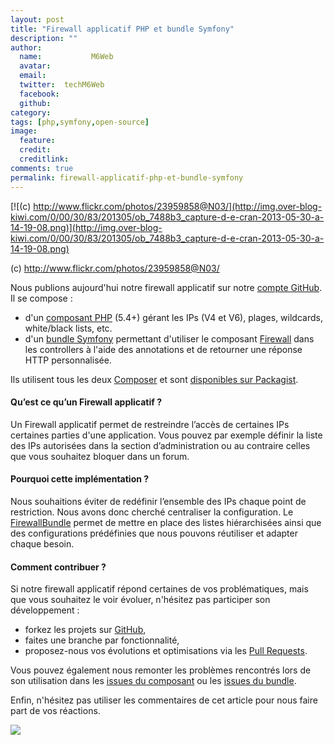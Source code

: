 ```yaml
---
layout: post
title: "Firewall applicatif PHP et bundle Symfony"
description: ""
author:
  name:           M6Web
  avatar:         
  email:          
  twitter:  techM6Web      
  facebook:       
  github:    
category: 
tags: [php,symfony,open-source]
image:
  feature: 
  credit: 
  creditlink: 
comments: true  
permalink: firewall-applicatif-php-et-bundle-symfony
---
```


[![(c) http://www.flickr.com/photos/23959858@N03/](http://img.over-blog-kiwi.com/0/00/30/83/201305/ob_7488b3_capture-d-e-cran-2013-05-30-a-14-19-08.png)](http://img.over-blog-kiwi.com/0/00/30/83/201305/ob_7488b3_capture-d-e-cran-2013-05-30-a-14-19-08.png)

(c) http://www.flickr.com/photos/23959858@N03/


Nous publions aujourd'hui notre firewall applicatif sur notre [compte GitHub](https://github.com/M6Web). Il se compose :

- d'un [composant PHP](https://github.com/M6Web/Firewall) (5.4+) gérant les IPs (V4 et V6), plages, wildcards, white/black lists, etc.
- d'un [bundle Symfony](https://github.com/M6Web/FirewallBundle) permettant d'utiliser le composant [Firewall](https://github.com/M6Web/Firewall) dans les controllers à l'aide des annotations et de retourner une réponse HTTP personnalisée.

Ils utilisent tous les deux [Composer](http://getcomposer.org/) et sont [disponibles sur Packagist](https://packagist.org/packages/m6web/).



#### Qu’est ce qu’un Firewall applicatif ?

Un Firewall applicatif permet de restreindre l’accès de certaines IPs certaines parties d'une application. Vous pouvez par exemple définir la liste des IPs autorisées dans la section d’administration ou au contraire celles que vous souhaitez bloquer dans un forum.



#### Pourquoi cette implémentation ?

Nous souhaitions éviter de redéfinir l’ensemble des IPs chaque point de restriction. Nous avons donc cherché centraliser la configuration. Le [FirewallBundle](https://github.com/M6Web/FirewallBundle) permet de mettre en place des listes hiérarchisées ainsi que des configurations prédéfinies que nous pouvons réutiliser et adapter chaque besoin.


#### Comment contribuer ?

Si notre firewall applicatif répond certaines de vos problématiques, mais que vous souhaitez le voir évoluer, n'hésitez pas participer son développement :

- forkez les projets sur [GitHub](https://github.com/m6web),
- faites une branche par fonctionnalité,
- proposez-nous vos évolutions et optimisations via les [Pull Requests](https://github.com/blog/712-pull-requests-2-0).

  
 Vous pouvez également nous remonter les problèmes rencontrés lors de son utilisation dans les [issues du composant](https://github.com/M6Web/Firewall/issues) ou les [issues du bundle](https://github.com/M6Web/FirewallBundle/issues).

Enfin, n'hésitez pas utiliser les commentaires de cet article pour nous faire part de vos réactions.



[![](http://knpbundles.com/M6Web/FirewallBundle/badge-short)](http://knpbundles.com/M6Web/FirewallBundle)
